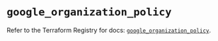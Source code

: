 # `google_organization_policy`

Refer to the Terraform Registry for docs: [`google_organization_policy`](https://registry.terraform.io/providers/hashicorp/google/6.25.0/docs/resources/organization_policy).

